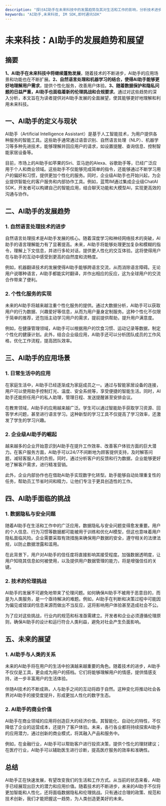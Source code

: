 ```yaml
---
description: "探讨AI助手在未来科技中的发展趋势及其对生活和工作的影响，分析技术进步带来的新机遇和挑战。"
keywords: "AI助手,未来科技, IM SDK,即时通讯SDK"
---
```

# 未来科技：AI助手的发展趋势和展望

## 摘要

**1、AI助手在未来科技中将继续蓬勃发展**，随着技术的不断进步，AI助手的应用场景和功能也在不断扩展。**2、自然语言处理和机器学习的结合，使得AI助手能够更好地理解用户需求**，提供个性化服务，改善用户体验。**3、随着数据保护和隐私问题的日益严重，AI助手也面临着新的伦理挑战和合规要求**。通过对这些趋势的深入分析，本文旨在为读者提供对AI助手发展的全面展望，使其能够更好地理解和利用未来科技。

## 一、AI助手的定义与现状

AI助手（Artificial Intelligence Assistant）是基于人工智能技术，为用户提供各种服务的智能工具。这些助手通常通过语音识别、自然语言处理（NLP）、机器学习等多种先进技术，能够理解并回应用户的请求，如设置提醒、查询信息、控制智能家居设备等。

目前，市场上的AI助手如苹果的Siri、亚马逊的Alexa、谷歌助手等，已经广泛应用于个人和商业领域。这些助手不仅能够完成简单的指令，还能够通过不断学习用户的偏好和习惯，提供更加个性化的服务。同时，企业级AI助手也开始兴起，为企业提供智能化的客户服务和内部协作工具。例如，蓝莺IM通过集成企业级ChatAI SDK，开发者可以构建自己的智能应用，结合聊天功能和大模型AI，实现更高效的沟通与协作。

## 二、AI助手的发展趋势

### 1. 自然语言处理技术的进步

自然语言处理技术是AI助手发展的核心。随着深度学习和神经网络技术的突破，AI助手的语言理解能力有了显著提高。未来，AI助手将能够处理更加复杂和模糊的指令，理解上下文信息，并进行多轮对话，提供更人性化的交互体验。这将使得用户在与助手的互动中感受到更高的自然度和流畅度。

例如，机器翻译技术的发展使得AI助手能够跨语言交流，从而消除语言障碍。无论用户说哪种语言，AI助手都能实时翻译，并作出相应的反应，这为全球用户的交流合作带来了便利。

### 2. 个性化服务的实现

未来的AI助手将越来越注重个性化服务的提供。通过大数据分析，AI助手可以获取用户的行为数据、兴趣爱好等信息，从而为用户量身定制服务。这种个性化不仅限于简单的推荐，还包括主动学习用户的需求，提前提供帮助，提升用户满意度。

例如，在健康管理领域，AI助手可以根据用户的饮食习惯、运动记录等数据，制定个性化的健康计划。此外，结合企业级应用，AI助手还可以分析团队成员的工作风格，优化工作流程，提高团队效率。

## 三、AI助手的应用场景

### 1. 日常生活中的应用

在家庭生活中，AI助手已经逐渐成为家庭成员之一。通过与智能家居设备的连接，用户可以使用助手控制灯光、温度、安全系统等，享受便捷的智能生活。同时，AI助手还能担任用户的私人助理，管理日程、发送提醒甚至安排会议。

在教育领域，AI助手的应用越来越广泛。学生可以通过智能助手获取学习资源、回答学术问题，甚至进行语言学习。这种新型的学习工具不仅提高了学习效率，还激发了学生的学习兴趣。

### 2. 企业级AI助手的崛起

越来越多的企业开始意识到AI助手在提升工作效率、改善客户体验方面的巨大潜力。在客户服务方面，AI助手可以24/7不间断地为顾客提供支持，及时解答问题，减轻客服人员的负担。同时，通过分析客户的反馈和行为数据，企业能够更好地了解客户需求，进行精准营销。

此外，企业内部协作也在借助AI助手实现数字化转型。助手能够自动处理重复性的任务，帮助员工节省时间和精力，让他们专注于更具创造性的工作。

## 四、AI助手面临的挑战

### 1. 数据隐私与安全问题

随着AI助手在生活和工作中的广泛应用，数据隐私与安全问题变得愈发重要。用户的个人信息、行为习惯等数据都可能被用于训练和优化AI模型，但这也意味着用户隐私面临风险。企业需要采取有效措施来确保用户数据的安全，遵守相关的法律法规，以防止数据泄露和滥用。

在此背景下，用户对AI助手的信任度将直接影响其接受程度。加强数据透明度，让用户知晓其信息如何被使用，以及提供用户数据管理的能力，将是增强信任的关键。

### 2. 技术的伦理挑战

AI助手的发展不可避免地带来了伦理问题。如何确保AI助手不被用于恶意目的，而是为人类服务，是一个亟待解决的难题。例如，AI助手在判断和决策过程中可能因为偏见或错误的信息来源而做出不当反应，这将影响用户体验甚至造成社会不公。

为了应对这些挑战，行业内的规范和标准亟需建立。开发者和企业必须遵循伦理原则，确保AI助手的设计和运行符合人类利益，避免对社会产生负面影响。

## 五、未来的展望

### 1. AI助手与人类的关系

未来的AI助手将在用户的生活中扮演越来越重要的角色。随着技术的进步，AI助手不仅仅是工具，更会成为用户的搭档。它们将能够理解用户的情感，提供情感支持，进一步丰富用户的生活体验。

伴随AI技术的不断成熟，人与助手之间的互动将趋于自然。这种变化将推动社会各界对AI助手的接受度提升，形成更加人性化的数字生态。

### 2. AI助手的商业价值

AI助手在商业领域的应用将创造巨大的经济价值。其智能化、自动化的特性，不仅降低了企业的运营成本，还提升了客户体验。未来，各行各业都将持续探索AI助手的应用潜力，通过创新的商业模式，将其融入产品和服务中。

例如，在金融行业，AI助手可以帮助客户进行投资决策，提供个性化的理财建议；在医疗行业，AI助手可以辅助医生进行诊断，提高医疗服务的效率和准确性。

## 总结

AI助手正在快速发展，有望改变我们的生活和工作方式。从当前的状态来看，AI助手已经展现出巨大的潜力和应用价值。随着技术的不断进步，未来的AI助手不仅将更加智能和人性化，还将面临数据隐私和伦理挑战。只有通过合理的政策、规范和技术创新，我们才能把握这一趋势，为人类创造更美好的未来。
